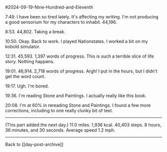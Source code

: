 #2024-09-19-Nine-Hundred-and-Eleventh

7:49.  I have been so tired lately.  It's affecting my writing.  I'm not producing a good sensorium for my characters to inhabit.  44,196.

8:53.  44,802.  Taking a break.

10:50.  Okay.  Back to work.  I played Nationstates.  I worked a bit on my kobold simulator.

12:31.  45,593.  1,397 words of progress.  This is such a terrible slice of life story.  Nothing happens.

19:01.  46,914.  2,718 words of progress.  Argh!  I put in the hours, but I didn't get the word count.

19:17.  Ugh.  I'm bored.

19:36.  I'm reading Stone and Paintings.  I actually really like this book.

20:08.  I'm at 60% in rereading Stone and Paintings.  I found a few more corrections, including to one really clunky bit of text.

---
(This part added the next day.)  11.0 miles.  1,936 kcal.  40,403 steps.  8 hours, 36 minutes, and 30 seconds.  Average speed 1.2 mph.

---
Back to [[day-post-archive]]